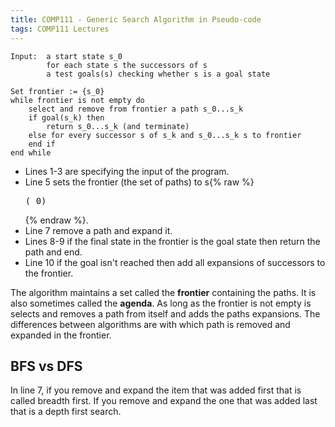 ```yaml
---
title: COMP111 - Generic Search Algorithm in Pseudo-code
tags: COMP111 Lectures
---
```


```
Input: 	a start state s_0
		for each state s the successors of s
		a test goals(s) checking whether s is a goal state
		
Set frontier := {s_0}
while frontier is not empty do
	select and remove from frontier a path s_0...s_k
	if goal(s_k) then
		return s_0...s_k (and terminate)
	else for every successor s of s_k and s_0...s_k s to frontier
	end if
end while
```

* Lines 1-3 are specifying the input of the program.
* Line 5 sets the frontier (the set of paths) to s{% raw %}<pre>\(_0\)</pre>{% endraw %}.
* Line 7 remove a path and expand it.
* Lines 8-9 if the final state in the frontier is the goal state then return the path and end.
* Line 10 if the goal isn't reached then add all expansions of successors to the frontier.

The algorithm maintains a set called the **frontier** containing the paths. It is also sometimes called the **agenda**. As long as the frontier is not empty is selects and removes a path from itself and adds the paths expansions. The differences between algorithms are with which path is removed and expanded in the frontier.

## BFS vs DFS

In line 7, if you remove and expand the item that was added first that is called breadth first. If you remove and expand the one that was added last that is a depth first search.
